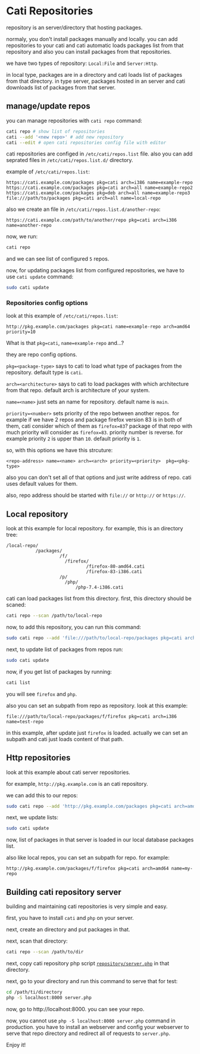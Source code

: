 # Cati Repositories
repository is an server/directory that hosting packages.

normaly, you don't install packages manually and locally. you can add repositories to your cati and cati automatic loads packages list from that repository and also you can install packages from that repositories.

we have two types of repository: `Local:File` and `Server:Http`.

in local type, packages are in a directory and cati loads list of packages from that directory. in type server, packages hosted in an server and cati downloads list of packages from that server.

## manage/update repos
you can manage repositories with `cati repo` command:

```bash
cati repo # show list of repositories
cati --add '<new repo>' # add new repository
cati --edit # open cati repositories config file with editor
```

cati repositories are configed in `/etc/cati/repos.list` file. 
also you can add seprated files in `/etc/cati/repos.list.d/` directory.

example of `/etc/cati/repos.list`:

```
https://cati.example.com/packages pkg=cati arch=i386 name=example-repo
https://cati.example.com/packages pkg=cati arch=all name=example-repo2
https://cati.example.com/packages pkg=deb arch=all name=example-repo3
file:///path/to/packages pkg=cati arch=all name=local-repo
```

also we create an file in `/etc/cati/repos.list.d/another-repo`:

```
https://cati.example.com/path/to/another/repo pkg=cati arch=i386 name=another-repo
```

now, we run:

```bash
cati repo
```

and we can see list of configured `5` repos.

now, for updating packages list from configured repositories, we have to use `cati update` command:

```bash
sudo cati update
```

### Repositories config options
look at this example of `/etc/cati/repos.list`:

```
http://pkg.example.com/packages pkg=cati name=example-repo arch=amd64 priority=10
```

What is that `pkg=cati`, `name=example-repo` and...?

they are repo config options.

`pkg=<package-type>` says to cati to load what type of packages from the repository. default type is `cati`.

`arch=<architecture>` says to cati to load packages with which architecture from that repo. default arch is architecture of your system.

`name=<name>` just sets an name for repository. default name is `main`.

`priority=<number>` sets priority of the repo between another repos. for example if we have 2 repos and package firefox version 83 is in both of them, cati consider which of them as `firefox=83`? package of that repo with much priority will consider as `firefox=83`. priority number is reverse. for example priority `2` is upper than `10`. default priority is `1`.

so, with this options we have this strcuture:

```
<repo-address> name=<name> arch=<arch> priority=<priority>  pkg=<pkg-type>
```

also you can don't set all of that options and just write address of repo. cati uses default values for them.

also, repo address should be started with `file://` or `http://` or `https://`.

## Local repository
look at this example for local repository. for example, this is an directory tree:

```
/local-repo/
           /packages/
                    /f/
                      /firefox/
                              /firefox-80-amd64.cati
                              /firefox-83-i386.cati
                    /p/
                      /php/
                          /php-7.4-i386.cati
```

cati can load packages list from this directory. first, this directory should be scaned:

```bash
cati repo --scan /path/to/local-repo
```

now, to add this repository, you can run this command:

```bash
sudo cati repo --add 'file:///path/to/local-repo/packages pkg=cati arch=i386 name=test-repo'
```

next, to update list of packages from repos run:

```bash
sudo cati update
```

now, if you get list of packages by running:

```bash
cati list
```

you will see `firefox` and `php`.

also you can set an subpath from repo as repository. look at this example:

```
file:///path/to/local-repo/packages/f/firefox pkg=cati arch=i386 name=test-repo
```

in this example, after update just `firefox` is loaded. actually we can set an subpath and cati just loads content of that path.

## Http repositories
look at this example about cati server repositories.

for example, `http://pkg.example.com` is an cati repository.

we can add this to our repos:

```bash
sudo cati repo --add 'http://pkg.example.com/packages pkg=cati arch=amd64 name=my-repo'
```

next, we update lists:

```bash
sudo cati update
```

now, list of packages in that server is loaded in our local database packages list.

also like local repos, you can set an subpath for repo. for example:

```
http://pkg.example.com/packages/f/firefox pkg=cati arch=amd64 name=my-repo
```

## Building cati repository server
building and maintaining cati repositories is very simple and easy.

first, you have to install `cati` and `php` on your server.

next, create an directory and put packages in that.

next, scan that directory:

```bash
cati repo --scan /path/to/dir
```

next, copy cati repository php script [`repository/server.php`](/repository/server.php) in that directory.

next, go to your directory and run this command to serve that for test:

```bash
cd /path/ti/directory
php -S localhost:8000 server.php
```

now, go to http://localhost:8000. you can see your repo.

now, you cannot use `php -S localhost:8000 server.php` command in production. you have to install an webserver and config your webserver to serve that repo directory and redirect all of requests to `server.php`.

Enjoy it!
